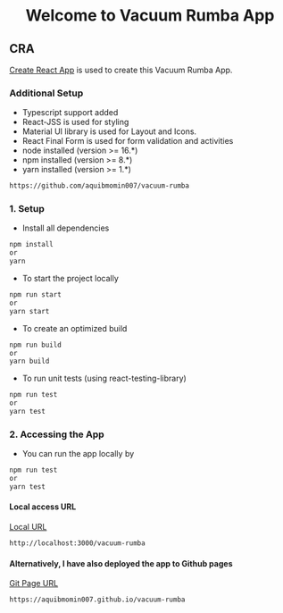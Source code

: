 
<h1 align="center">Welcome to Vacuum Rumba App</h1>

## CRA
[Create React App](https://github.com/facebook/create-react-app) is used to create this Vacuum Rumba App.

### Additional Setup
* Typescript support added
* React-JSS is used for styling
* Material UI library is used for Layout and Icons.
* React Final Form is used for form validation and activities
* node installed (version >= 16.*)
* npm installed (version >= 8.*)
* yarn installed (version >= 1.*)


```bash
https://github.com/aquibmomin007/vacuum-rumba
```

### 1. Setup
- Install all dependencies
```bash
npm install
or 
yarn
```
- To start the project locally
```bash
npm run start
or 
yarn start
```
- To create an optimized build
```bash
npm run build
or 
yarn build
```
- To run unit tests (using react-testing-library)
```bash
npm run test
or 
yarn test
```

### 2. Accessing the App
- You can run the app locally by
```bash
npm run test
or 
yarn test
```
#### Local access URL
[Local URL](http://localhost:3000/vacuum-rumba) 
```bash
http://localhost:3000/vacuum-rumba
```

#### Alternatively, I have also deployed the app to Github pages
[Git Page URL](https://aquibmomin007.github.io/vacuum-rumba) 
```bash
https://aquibmomin007.github.io/vacuum-rumba
```